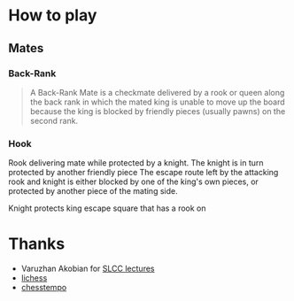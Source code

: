 
How to play
=


## Mates

### Back-Rank

> A Back-Rank Mate is a checkmate delivered by a rook or queen along the back rank in which the mated king is unable to move up the board because the king is blocked by friendly pieces (usually pawns) on the second rank.

### Hook

Rook delivering mate while protected by a knight. 
The knight is in turn protected by another friendly piece
The escape route left by the attacking rook and knight is either blocked by one of the king's own pieces, or protected by another piece of the mating side.

Knight protects king escape square that has a rook on

Thanks
=

* Varuzhan Akobian for [SLCC lectures](https://www.youtube.com/watch?v=YT4M1u1c3ok)
* [lichess](lichess.org)
* [chesstempo](chesstempo.com)
